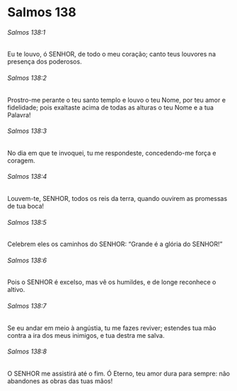 # Salmos 138

###### Salmos 138:1

Eu te louvo, ó SENHOR, de todo o meu coração; canto teus louvores na presença dos poderosos.

###### Salmos 138:2

Prostro-me perante o teu santo templo e louvo o teu Nome, por teu amor e fidelidade; pois exaltaste acima de todas as alturas o teu Nome e a tua Palavra!

###### Salmos 138:3

No dia em que te invoquei, tu me respondeste, concedendo-me força e coragem.

###### Salmos 138:4

Louvem-te, SENHOR, todos os reis da terra, quando ouvirem as promessas de tua boca!

###### Salmos 138:5

Celebrem eles os caminhos do SENHOR: “Grande é a glória do SENHOR!”

###### Salmos 138:6

Pois o SENHOR é excelso, mas vê os humildes, e de longe reconhece o altivo.

###### Salmos 138:7

Se eu andar em meio à angústia, tu me fazes reviver; estendes tua mão contra a ira dos meus inimigos, e tua destra me salva.

###### Salmos 138:8

O SENHOR me assistirá até o fim. Ó Eterno, teu amor dura para sempre: não abandones as obras das tuas mãos!

